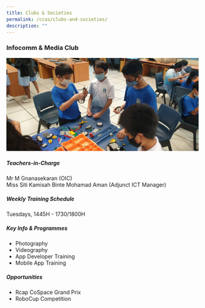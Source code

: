 ```yaml
---
title: Clubs & Societies
permalink: /ccas/clubs-and-societies/
description: ""
---
```

### Infocomm & Media Club

![](/images/CCAs/Infocomm_club3-scaled.jpeg)

##### Teachers-in-Charge

Mr M Gnanasekaran (OIC)  
Miss Siti Kamisah Binte Mohamad Aman (Adjunct ICT Manager)

##### Weekly Training Schedule

Tuesdays, 1445H - 1730/1800H

##### Key Info & Programmes

*   Photography
*   Videography
*   App Developer Training
*   Mobile App Training

##### Opportunities
* Rcap CoSpace Grand Prix
* RoboCup Competition
